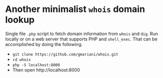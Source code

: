 # Another minimalist `whois` domain lookup

Single file `.php` script to fetch domain information from `whois` and `dig`. Run locally or on a web server that supports PHP and `shell_exec`. That can be accomplished by doing the following.
- `git clone https://github.com/gmariani/whois.git`
- `cd whois`
- `php -S localhost:8000`
- Then open http://localhost:8000